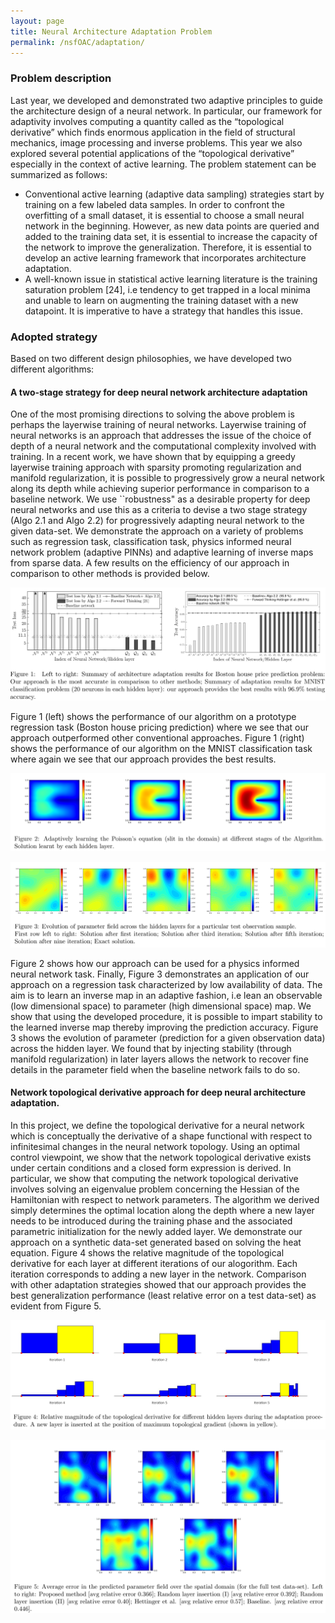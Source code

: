 ```yaml
---
layout: page
title: Neural Architecture Adaptation Problem
permalink: /nsfOAC/adaptation/
---
```

### Problem description
Last year, we developed and demonstrated two adaptive principles to guide the architecture design of a neural
network. In particular, our framework for adaptivity  involves computing a quantity
called as the “topological derivative” which finds enormous application in the field of structural mechanics, image
processing and inverse problems. This year we also explored several potential applications
of the “topological derivative” especially in the context of active learning. The problem statement can be summarized as follows:

- Conventional active learning (adaptive data sampling) strategies start by training on a few labeled data
samples. In order to confront the overfitting of a small dataset, it is essential to choose a small neural
network in the beginning. However, as new data points are queried and added to the training data set, it is
essential to increase the capacity of the network to improve the generalization. Therefore, it is essential to
develop an active learning framework that incorporates architecture adaptation.
- A well-known issue in statistical active learning literature is the training saturation problem [24], i.e tendency
to get trapped in a local minima and unable to learn on augmenting the training dataset with a new datapoint. It is imperative to have a strategy that handles this issue.


### Adopted strategy

Based on two different design philosophies, we have developed two different algorithms:

####  A two-stage strategy for deep neural network architecture adaptation

One of the most promising directions to solving the above problem is perhaps the layerwise training of neural
networks.  Layerwise training of neural networks is an approach that addresses  the issue of the choice of depth of a neural network and the computational complexity involved with training.
In a recent work, we have shown that by equipping a greedy layerwise training approach with  sparsity promoting
regularization and manifold regularization, it is possible to progressively grow a neural network along its depth while achieving superior performance in comparison to a baseline network. We use ``robustness" as a desirable property for deep neural networks and use this as a criteria to devise a two stage strategy (Algo 2.1 and Algo 2.2) for progressively adapting neural network to the given data-set. We demonstrate the approach on a variety of problems such as regression task, classification task, physics informed neural network problem (adaptive PINNs) and adaptive learning of inverse maps from sparse data. A few results on the efficiency of our approach in comparison to other methods is provided below. 



![Fig1](/assets/figures/Krish/result_1.png "fig:summ")

Figure 1 (left) shows the performance of our algorithm on a prototype regression task (Boston house pricing prediction) where we see that our approach outperformed other conventional approaches. Figure 1 (right) shows the performance of our algorithm on the MNIST classification task where again we see that our approach provides the best results.

![Fig2](/assets/figures/Krish/result_2.png "fig:summ2")

![Fig3](/assets/figures/Krish/result_3.png "fig:summ3")

 Figure 2 shows how our approach can be used for a physics informed neural network task. Finally, Figure 3 demonstrates an application of our approach on a regression task characterized by low availability of data. The aim is to learn an inverse map in an adaptive fashion, i.e lean an observable (low dimensional space) to parameter (high dimensional space) map. We show that using the developed procedure, it is possible to impart stability to the learned inverse map thereby improving the prediction accuracy. Figure 3 shows the evolution of parameter (prediction for a given observation data) across the hidden layer. We found that by injecting stability (through manifold regularization) in later layers allows the network to recover fine details in the parameter field when the baseline network fails to do so.  




#### Network topological derivative approach for deep neural architecture adaptation.


In this project, we define the topological derivative for a neural network which is conceptually the derivative of a shape functional with respect to infinitesimal changes in the neural network topology. Using an optimal control viewpoint, we show that the network topological derivative exists under certain conditions and a closed form expression is derived. In particular, we show that computing the network topological derivative involves solving an eigenvalue problem concerning the Hessian of the Hamiltonian with respect to network parameters. The algorithm we derived simply determines the optimal location along the depth where a new layer needs to be introduced during the training phase and the associated parametric initialization for the newly added layer.  We demonstrate our approach on a synthetic data-set generated based on solving the heat equation. Figure 4 shows the relative magnitude of the topological derivative for each layer at different iterations of our alogorithm. Each iteration corresponds to adding a new layer in the network. Comparison with other adaptation strategies showed that our approach provides the best generalization performance (least relative error on a test data-set) as evident from Figure 5. 


![Fig4](/assets/figures/Krish/result_4.png "fig:summ4")

![Fig5](/assets/figures/Krish/result_5.png "fig:summ5")